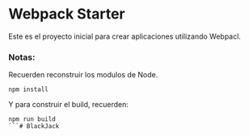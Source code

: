 # Webpack Starter

Este es el proyecto inicial para crear aplicaciones utilizando Webpacl.

### Notas:
Recuerden reconstruir los modulos de Node.
```
npm install
```

Y para construir el build, recuerden:
```
npm run build
```#   B l a c k J a c k  
 